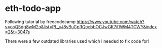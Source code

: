 # eth-todo-app

Following tutorial by freecodecamp https://www.youtube.com/watch?v=coQ5dg8wM2o&list=PL_vJ8vBuGpRQocbbOCJwGK7iI1WM4TCWY&index=2&t=3047s

There were a few outdated libraries used which I needed to fix code for!
